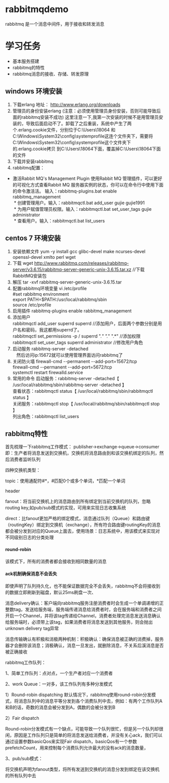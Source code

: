 # rabbitmqdemo
rabbitmq 是一个消息中间件，用于接收和转发消息
# 学习任务
* 基本服务搭建
* rabbitmq的特性
* rabbitmq消息的接收、存储、转发原理

## windows 环境安装
 1. 下载erlang  地址： http://www.erlang.org/downloads
 2. 管理员的身份安装erlang (注意：必须使用管理员身份安装，否则可能导致后面的rabbitmq安装不成功)
 这里注意一下,我第一次安装的时候不是用管理员安装的，导致后面启动不了。卸载了之后重装，系统中产生了两个.erlang.cookie文件，分别位于C:\Users\18064
 和C:\Windows\System32\config\systemprofile这连个文件夹下，需要将C:\Windows\System32\config\systemprofile这个文件夹下的.erlang.cookie拷贝
 到C:\Users\18064下面，覆盖掉C:\Users\18064下面的文件
 3. 下载并安装rabbitmq
 4. rabbitmq配置：
  * 激活Rabbit MQ's Management Plugin 使用Rabbit MQ 管理插件，可以更好的可视化方式查看Rabbit MQ 服务器实例的状态，你可以在命令行中使用下面的命令激活活。 输入：rabbitmq-plugins.bat  enable  rabbitmq_management  
  * 创建管理用户。输入：rabbitmqctl.bat add_user gujie gujie1991  
  * 为用户赋值管理员权限。输入：rabbitmqctl.bat set_user_tags gujie administrator  
  * 查看用户。输入：rabbitmqctl.bat list_users
  
## centos 7 环境安装
 1. 安装依赖文件 yum -y install gcc glibc-devel make ncurses-devel openssl-devel xmlto perl wget
 2. 下载 wget http://www.rabbitmq.com/releases/rabbitmq-server/v3.6.15/rabbitmq-server-generic-unix-3.6.15.tar.xz  //下载RabbitMQ安装包
 3. 解压 tar -xvf rabbitmq-server-generic-unix-3.6.15.tar
 4. 配置rabbitmq环境变量
    vi /etc/profile  
      #set rabbitmq environment  
      export PATH=$PATH:/usr/local/rabbitmq/sbin  
    source /etc/profile  
 5. 启用插件 rabbitmq-plugins enable rabbitmq_management
 6. 添加用户  
    rabbitmqctl add_user superrd superrd  //添加用户，后面两个参数分别是用户名和密码，我这都用superrd了。  
    rabbitmqctl set_permissions -p / superrd ".*" ".*" ".*"  //添加权限  
    rabbitmqctl set_user_tags superrd administrator  //修改用户角色
 7. 启动服务 rabbitmq-server -detached  
    然后访问ip:15672就可以使用管理界面访问rabbitmq了
 8. 关闭防火墙
    firewall-cmd --permanent --add-port=15672/tcp  
    firewall-cmd --permanent --add-port=5672/tcp  
    systemctl restart firewalld.service
 9. 常用的命令
    启动服务：rabbitmq-server -detached【 /usr/local/rabbitmq/sbin/rabbitmq-server  -detached 】  
    查看状态：rabbitmqctl status【 /usr/local/rabbitmq/sbin/rabbitmqctl status  】  
    关闭服务：rabbitmqctl stop【 /usr/local/rabbitmq/sbin/rabbitmqctl stop  】  
    列出角色：rabbitmqctl list_users
    
## rabbitmq特性

首先梳理一下rabbitmq工作模式：
publisher->exchange->queue->consumer
即：生产者将消息发送到交换机，交换机将消息路由到和该交换机绑定的队列，然后消费者监听队列

四种交换机类型：

topic：使用通配符#*，#匹配0个或多个单词，*匹配一个单词

header

fanout：将当前交换机上的消息路由到所有绑定到当前交换机的队列，忽略routing key,如pub/sub模式的实现，可用来实现日志收集系统

direct：比fanout更加严格的绑定模式，消息通过队列（Queue）和路由键（routingKey）绑定到交换机（exchange），所有符合路由键routingKey的消息都会被分发到对应的Queue上面去，使用场景：日志系统中，用该模式来实现对不同级别日志的分类处理

#### round-robin
该模式下，所有的消费者都会接收到相同数量的消息

#### ack机制确保消息不会丢失

即使声明了队列持久化，也不能保证数据完全不会丢失，rabbitmq不会将接收到的数据立即刷新到磁盘，默认25ms刷盘一次、

消息delivery确认：客户端向rabbitmq服务注册消费者时会生成一个单调递增的正整数tag，发送给服务端，服务端传递消息给消费者时，会在服务端和消费者之间开启一个Channel，并将该tag传递给Channel，消费者处理完消息发送消息确认给服务端时，必须带上该tag，如果消费者将消息发送到其他服务，则会抛出unknown delivery tag异常

消息传输确认有积极和消极两种机制：积极确认：确保消息被正确的消费掉，服务器才会删除该消息；消极确认，消息一旦发出，就删除消息，不关系后溪消息是否被正确接收

rabbitmq工作队列：

1、简单工作队列：点对点，一个生产者对应一个消费者

2、work Queue：一对多，该工作队列有多种分发模式

1）Round-robin dispatching 默认情况下，rabbitmq使用round-robin分发模式，将消息队列中的消息平等分发到各个消费队列中去，例如：有两个工作队列A和B的话，奇数的消息会被分发到A，偶数的会被分发到B

2）Fair dispatch

Round-robin分发模式有一个缺点，可能导致一个队列很忙，但是另一个队列却很闲，原因是工作队列只是简单的将消息发送给消费者，并没有关心ack，我们可以通过设置参数basicQos来实现Fair dispatch，basicQos有一个参数prefetchCount，用来控制每个消费队列允许最大的没有ack的消息数量，

3、pub/sub模式：

将交换机声明为fanout类型，将所有发送到交换机的消息分发到绑定在该交换机的所有队列中去
